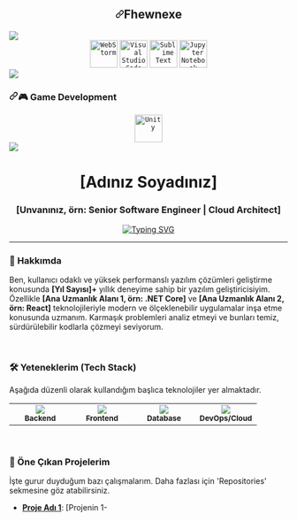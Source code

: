 <h2 align="center" dir="auto"><a id="user-content-Fhewn" class="anchor" aria-hidden="true" href="#Fhewn"><svg class="octicon octicon-link" viewBox="0 0 16 16" version="1.1" width="16" height="16" aria-hidden="true"><path fill-rule="evenodd" d="M7.775 3.275a.75.75 0 001.06 1.06l1.25-1.25a2 2 0 112.83 2.83l-2.5 2.5a2 2 0 01-2.83 0 .75.75 0 00-1.06 1.06 3.5 3.5 0 004.95 0l2.5-2.5a3.5 3.5 0 00-4.95-4.95l-1.25 1.25zm-4.69 9.64a2 2 0 010-2.83l2.5-2.5a2 2 0 012.83 0 .75.75 0 001.06-1.06 3.5 3.5 0 00-4.95 0l-2.5 2.5a3.5 3.5 0 004.95 4.95l1.25-1.25a.75.75 0 00-1.06-1.06l-1.25 1.25a2 2 0 01-2.83 0z"></path></svg></a>Fhewnexe</h2>



<img src="https://user-images.githubusercontent.com/74038190/212284100-561aa473-3905-4a80-b561-0d28506553ee.gif" style="max-width: 100%; display: inline-block;" data-target="animated-image.originalImage">



<div align="center">
	<code><img height="50" src="https://user-images.githubusercontent.com/25181517/192108893-b1eed3c7-b2c4-4e1c-9e9f-c7e83637b33d.png" alt="WebStorm" title="WebStorm" /></code>
	<code><img height="50" src="https://user-images.githubusercontent.com/25181517/192108891-d86b6220-e232-423a-bf5f-90903e6887c3.png" alt="Visual Studio Code" title="Visual Studio Code" /></code>
	<code><img height="50" src="https://user-images.githubusercontent.com/25181517/190887576-6653f877-8439-4521-82f3-403086ead892.png" alt="Sublime Text" title="Sublime Text" /></code>
	<code><img height="50" src="https://user-images.githubusercontent.com/25181517/183914128-3fc88b4a-4ac1-40e6-9443-9a30182379b7.png" alt="Jupyter Notebook" title="Jupyter Notebook" /></code>
</div>
<img src="https://user-images.githubusercontent.com/74038190/212284100-561aa473-3905-4a80-b561-0d28506553ee.gif" style="max-width: 100%; display: inline-block;" data-target="animated-image.originalImage">
<h3 tabindex="-1" dir="auto"><a id="user-content--tools" class="anchor" aria-label="Heading link" href="#-tools"><svg class="octicon octicon-link" viewBox="0 0 16 16" version="1.1" width="16" height="16" aria-hidden="true"><path d="m7.775 3.275 1.25-1.25a3.5 3.5 0 1 1 4.95 4.95l-2.5 2.5a3.5 3.5 0 0 1-4.95 0 .751.751 0 0 1 .018-1.042.751.751 0 0 1 1.042-.018 1.998 1.998 0 0 0 2.83 0l2.5-2.5a2.002 2.002 0 0 0-2.83-2.83l-1.25 1.25a.751.751 0 0 1-1.042-.018.751.751 0 0 1-.018-1.042Zm-4.69 9.64a1.998 1.998 0 0 0 2.83 0l1.25-1.25a.751.751 0 0 1 1.042.018.751.751 0 0 1 .018 1.042l-1.25 1.25a3.5 3.5 0 1 1-4.95-4.95l2.5-2.5a3.5 3.5 0 0 1 4.95 0 .751.751 0 0 1-.018 1.042.751.751 0 0 1-1.042.018 1.998 1.998 0 0 0-2.83 0l-2.5 2.5a1.998 1.998 0 0 0 0 2.83Z"></path></svg></a><g-emoji class="g-emoji" alias="hammer" fallback-src="https://github.githubassets.com/images/icons/emoji/unicode/1f528.png">🎮</g-emoji> Game Development</h3>
<div align="center">
	<code><img height="50" src="https://user-images.githubusercontent.com/25181517/193427941-9437dbbe-376f-40dc-9573-0ef5c02a26a7.png" alt="Unity" title="Unity" /></code>
</div>
	
<img src="https://user-images.githubusercontent.com/74038190/212284100-561aa473-3905-4a80-b561-0d28506553ee.gif" style="max-width: 100%; display: inline-block;" data-target="animated-image.originalImage">



<h1 align="center">
  [Adınız Soyadınız]
</h1>
<h3 align="center">
  [Unvanınız, örn: Senior Software Engineer | Cloud Architect]
</h3>

<p align="center">
  <a href="https://git.io/typing-svg">
    <img src="https://readme-typing-svg.demolab.com?font=Fira+Code&weight=600&size=20&pause=1000&color=2084C9&center=true&vCenter=true&width=435&lines=Software+Engineering;System+Design;Scalable+Web+Applications;Problem+Solving" alt="Typing SVG" />
  </a>
</p>

---

### 👤 Hakkımda

Ben, kullanıcı odaklı ve yüksek performanslı yazılım çözümleri geliştirme konusunda **[Yıl Sayısı]+** yıllık deneyime sahip bir yazılım geliştiricisiyim. Özellikle **[Ana Uzmanlık Alanı 1, örn: .NET Core]** ve **[Ana Uzmanlık Alanı 2, örn: React]** teknolojileriyle modern ve ölçeklenebilir uygulamalar inşa etme konusunda uzmanım. Karmaşık problemleri analiz etmeyi ve bunları temiz, sürdürülebilir kodlarla çözmeyi seviyorum.

<br>

### 🛠️ Yeteneklerim (Tech Stack)

Aşağıda düzenli olarak kullandığım başlıca teknolojiler yer almaktadır.

<table align="center">
  <tr>
    <td align="center" width="96">
      <a href="#-backend">
        <img src="https://skillicons.dev/icons?i=dotnet,cs,go,nodejs" /><br>
        <sub><b>Backend</b></sub>
      </a>
    </td>
    <td align="center" width="96">
      <a href="#-frontend">
        <img src="https://skillicons.dev/icons?i=react,ts,tailwind,html" /><br>
        <sub><b>Frontend</b></sub>
      </a>
    </td>
    <td align="center" width="96">
      <a href="#-database">
        <img src="https://skillicons.dev/icons?i=postgres,redis,mongodb" /><br>
        <sub><b>Database</b></sub>
      </a>
    </td>
    <td align="center" width="96">
      <a href="#-devops">
        <img src="https://skillicons.dev/icons?i=docker,kubernetes,aws,git" /><br>
        <sub><b>DevOps/Cloud</b></sub>
      </a>
    </td>
  </tr>
</table>

<br>

### 🚀 Öne Çıkan Projelerim

İşte gurur duyduğum bazı çalışmalarım. Daha fazlası için 'Repositories' sekmesine göz atabilirsiniz.

- **[Proje Adı 1](https://github.com/KULLANICI_ADINIZ/PROJE_LINKI)**: [Projenin 1-





	

